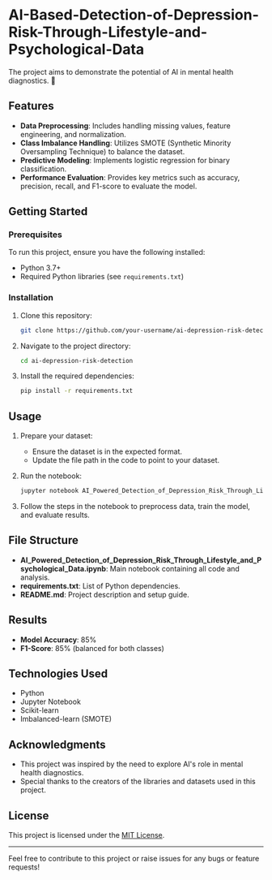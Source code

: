 # AI-Based-Detection-of-Depression-Risk-Through-Lifestyle-and-Psychological-Data
The project aims to demonstrate the potential of AI in mental health diagnostics. 🚀

## Features

- **Data Preprocessing**: Includes handling missing values, feature engineering, and normalization.
- **Class Imbalance Handling**: Utilizes SMOTE (Synthetic Minority Oversampling Technique) to balance the dataset.
- **Predictive Modeling**: Implements logistic regression for binary classification.
- **Performance Evaluation**: Provides key metrics such as accuracy, precision, recall, and F1-score to evaluate the model.

## Getting Started

### Prerequisites

To run this project, ensure you have the following installed:

- Python 3.7+
- Required Python libraries (see `requirements.txt`)

### Installation

1. Clone this repository:
   ```bash
   git clone https://github.com/your-username/ai-depression-risk-detection.git
   ```

2. Navigate to the project directory:
   ```bash
   cd ai-depression-risk-detection
   ```

3. Install the required dependencies:
   ```bash
   pip install -r requirements.txt
   ```

## Usage

1. Prepare your dataset:
   - Ensure the dataset is in the expected format.
   - Update the file path in the code to point to your dataset.

2. Run the notebook:
   ```bash
   jupyter notebook AI_Powered_Detection_of_Depression_Risk_Through_Lifestyle_and_Psychological_Data.ipynb
   ```

3. Follow the steps in the notebook to preprocess data, train the model, and evaluate results.

## File Structure

- **AI_Powered_Detection_of_Depression_Risk_Through_Lifestyle_and_Psychological_Data.ipynb**: Main notebook containing all code and analysis.
- **requirements.txt**: List of Python dependencies.
- **README.md**: Project description and setup guide.

## Results

- **Model Accuracy**: 85%
- **F1-Score**: 85% (balanced for both classes)

## Technologies Used

- Python
- Jupyter Notebook
- Scikit-learn
- Imbalanced-learn (SMOTE)

## Acknowledgments

- This project was inspired by the need to explore AI's role in mental health diagnostics.
- Special thanks to the creators of the libraries and datasets used in this project.

## License

This project is licensed under the [MIT License](LICENSE).

---
Feel free to contribute to this project or raise issues for any bugs or feature requests!

